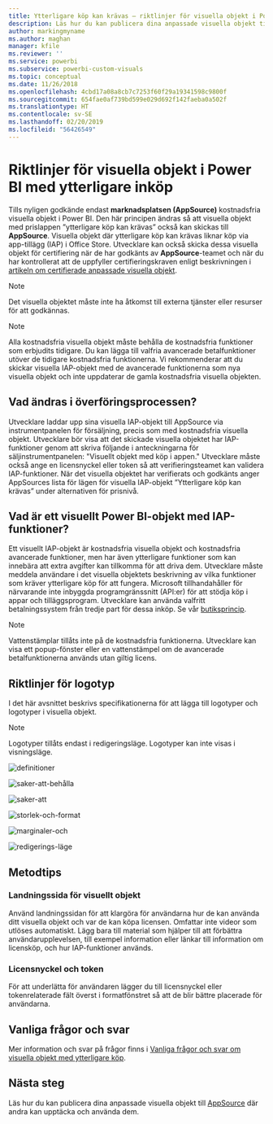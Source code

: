 ```yaml
---
title: Ytterligare köp kan krävas – riktlinjer för visuella objekt i Power BI
description: Läs hur du kan publicera dina anpassade visuella objekt till AppSource där andra kan upptäcka och använda dem via ett inköp.
author: markingmyname
ms.author: maghan
manager: kfile
ms.reviewer: ''
ms.service: powerbi
ms.subservice: powerbi-custom-visuals
ms.topic: conceptual
ms.date: 11/26/2018
ms.openlocfilehash: 4cbd17a08a8cb7c7253f60f29a19341598c9800f
ms.sourcegitcommit: 654fae0af739bd599e029d692f142faeba0a502f
ms.translationtype: HT
ms.contentlocale: sv-SE
ms.lasthandoff: 02/20/2019
ms.locfileid: "56426549"
---
```

# <a name="guidelines-for-power-bi-visuals-with-additional-purchases"></a>Riktlinjer för visuella objekt i Power BI med ytterligare inköp

Tills nyligen godkände endast **marknadsplatsen (AppSource)** kostnadsfria visuella objekt i Power BI. Den här principen ändras så att visuella objekt med prislappen ”ytterligare köp kan krävas” också kan skickas till **AppSource**. Visuella objekt där ytterligare köp kan krävas liknar köp via app-tillägg (IAP) i Office Store. Utvecklare kan också skicka dessa visuella objekt för certifiering när de har godkänts av **AppSource**-teamet och när du har kontrollerat att de uppfyller certifieringskraven enligt beskrivningen i [artikeln om certifierade anpassade visuella objekt](../power-bi-custom-visuals-certified.md).

> [!Note]
> Det visuella objektet måste inte ha åtkomst till externa tjänster eller resurser för att godkännas.

> [!Note]
> Alla kostnadsfria visuella objekt måste behålla de kostnadsfria funktioner som erbjudits tidigare. Du kan lägga till valfria avancerade betalfunktioner utöver de tidigare kostnadsfria funktionerna. Vi rekommenderar att du skickar visuella IAP-objekt med de avancerade funktionerna som nya visuella objekt och inte uppdaterar de gamla kostnadsfria visuella objekten.


## <a name="whats-changing-in-the-submission-process"></a>Vad ändras i överföringsprocessen?

Utvecklare laddar upp sina visuella IAP-objekt till AppSource via instrumentpanelen för försäljning, precis som med kostnadsfria visuella objekt. Utvecklare bör visa att det skickade visuella objektet har IAP-funktioner genom att skriva följande i anteckningarna för säljinstrumentpanelen: "Visuellt objekt med köp i appen." Utvecklare måste också ange en licensnyckel eller token så att verifieringsteamet kan validera IAP-funktioner. När det visuella objektet har verifierats och godkänts anger AppSources lista för lägen för visuella IAP-objekt ”Ytterligare köp kan krävas” under alternativen för prisnivå.

## <a name="what-is-a-power-bi-visual-with-iap-features"></a>Vad är ett visuellt Power BI-objekt med IAP-funktioner?

Ett visuellt IAP-objekt är kostnadsfria visuella objekt och kostnadsfria avancerade funktioner, men har även ytterligare funktioner som kan innebära att extra avgifter kan tillkomma för att driva dem. Utvecklare måste meddela användare i det visuella objektets beskrivning av vilka funktioner som kräver ytterligare köp för att fungera. Microsoft tillhandahåller för närvarande inte inbyggda programgränssnitt (API:er) för att stödja köp i appar och tilläggsprogram. Utvecklare kan använda valfritt betalningssystem från tredje part för dessa inköp. Se vår [butiksprincip](https://docs.microsoft.com/office/dev/store/validation-policies#2-apps-or-add-ins-can-display-certain-ads).

> [!NOTE]
> Vattenstämplar tillåts inte på de kostnadsfria funktionerna. Utvecklare kan visa ett popup-fönster eller en vattenstämpel om de avancerade betalfunktionerna används utan giltig licens.  

## <a name="logo-guidelines"></a>Riktlinjer för logotyp

I det här avsnittet beskrivs specifikationerna för att lägga till logotyper och logotyper i visuella objekt.

> [!NOTE]
> Logotyper tillåts endast i redigeringsläge. Logotyper kan inte visas i visningsläge.

![definitioner](media/office-store-in-app-purchase-visual-guidelines/definitions.png)

![saker-att-behålla](media/office-store-in-app-purchase-visual-guidelines/things-to-keep-in-mind.png)

![saker-att](media/office-store-in-app-purchase-visual-guidelines/things-to-avoid.png)

![storlek-och-format ](media/office-store-in-app-purchase-visual-guidelines/size-and-format.png)

![marginaler-och](media/office-store-in-app-purchase-visual-guidelines/margins-and-sizes.png)

![redigerings-läge](media/office-store-in-app-purchase-visual-guidelines/logos-in-edit-mode.png)

## <a name="best-practices"></a>Metodtips

### <a name="visual-landing-page"></a>Landningssida för visuellt objekt

Använd landningssidan för att klargöra för användarna hur de kan använda ditt visuella objekt och var de kan köpa licensen. Omfattar inte videor som utlöses automatiskt. Lägg bara till material som hjälper till att förbättra användarupplevelsen, till exempel information eller länkar till information om licensköp, och hur IAP-funktioner används.

### <a name="license-key-and-token"></a>Licensnyckel och token

För att underlätta för användaren lägger du till licensnyckel eller tokenrelaterade fält överst i formatfönstret så att de blir bättre placerade för användarna.

## <a name="faq"></a>Vanliga frågor och svar

Mer information och svar på frågor finns i [Vanliga frågor och svar om visuella objekt med ytterligare köp](https://docs.microsoft.com/power-bi/power-bi-custom-visuals-faq#visuals-with-additional-purchases).

## <a name="next-steps"></a>Nästa steg

Läs hur du kan publicera dina anpassade visuella objekt till [AppSource](office-store.md) där andra kan upptäcka och använda dem.
